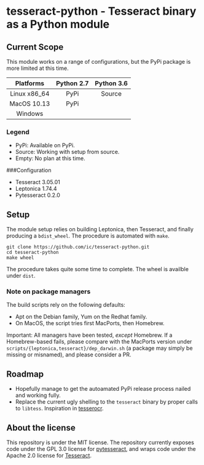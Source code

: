 tesseract-python - Tesseract binary as a Python module
======================================================

Current Scope
-------------

This module works on a range of configurations, but the PyPi package is more limited at this time.

| Platforms    | Python 2.7 | Python 3.6 |
| :-------:    | :--------: | :--------: |
| Linux x86_64 |  PyPi      | Source     |
| MacOS 10.13  |  PyPi      |            |
| Windows      |            |            |

### Legend

* PyPi: Available on PyPi.
* Source: Working with setup from source.
* Empty: No plan at this time.


###Configuration

* Tesseract 3.05.01
* Leptonica 1.74.4
* Pytesseract 0.2.0


Setup
-----

The module setup relies on building Leptonica, then Tesseract, and finally producing a `bdist_wheel`. The procedure is automated with `make`.

    git clone https://github.com/ic/tesseract-python.git
    cd tesseract-python
    make wheel

The procedure takes quite some time to complete. The wheel is availble under `dist`.

### Note on package managers

The build scripts rely on the following defaults:

* Apt on the Debian family, Yum on the Redhat family.
* On MacOS, the script tries first MacPorts, then Homebrew.

Important: All managers have been tested, *except* Homebrew. If a Homebrew-based fails, please compare with the MacPorts version under `scripts/{leptonica,tesseract}/dep_darwin.sh` (a package may simply be missing or misnamed), and please consider a PR.


Roadmap
-------

* Hopefully manage to get the autoamated PyPi release process nailed and working fully.
* Replace the current ugly shelling to the `tesseract` binary by proper calls to `libtess`. Inspiration in [tesserocr](https://github.com/sirfz/tesserocr).


About the license
-----------------

This repository is under the MIT license. The repository currently exposes code under the GPL 3.0 license for [pytesseract](https://github.com/madmaze/pytesseract/blob/master/LICENSE), and wraps code under the Apache 2.0 license for [Tesseract](https://github.com/tesseract-ocr/tesseract/blob/master/LICENSE).
